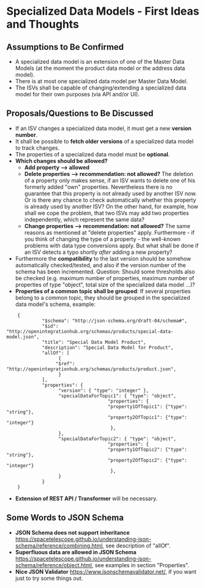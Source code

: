 # Specialized Data Models - First Ideas and Thoughts

## Assumptions to Be Confirmed

- A specialized data model is an extension of one of the Master Data Models (at the moment the product data model or the address data model).
- There is at most one specialized data model per Master Data Model.
- The ISVs shall be capable of changing/extending a specialized data model for their own purposes (via API and/or UI).

## Proposals/Questions to Be Discussed

* If an ISV changes a specialized data model, it must get a new **version number**.
* It shall be possible to **fetch older versions** of a specialized data model to track changes.
* The properties of a specialized data model must be **optional**.
* **Which changes should be allowed?**
    * **Add property --> allowed**
    * **Delete properties --> recommendation: not allowed?**
      The deletion of a property only makes sense, if an ISV wants to delete one of his formerly added "own" properties. Nevertheless there is no guarantee that this property is not already used by another ISV now. Or is there any chance to check automatically whether this property is already used by another ISV? On the other hand, for example, how shall we cope the problem, that two ISVs may add two properties independently, which represent the same data?
    * **Change properties --> recommendation: not allowed?** 
      The same reasons as mentioned at "delete properties" apply.
      Furthermore - if you think of changing the type of a property - the well-known problems with data type conversions apply. But what shall be done if an ISV detects a typo shortly *after* adding a new property?
* Furthermore the **compatibility** to the last version should be somehow automatically checked/tested, and also if the version number of the schema has been incremented. Question: Should  some thresholds also be checked (e.g. maximum number of properties, maximum number of properties of type "object", total size of the specialized data model ...)?
* **Properties of a common topic shall be grouped**: If several properties belong to a common topic, they should be grouped in the specialized data model's schema, example:

```
    {
	         "$schema": "http://json-schema.org/draft-04/schema#",
	         "$id": "http://openintegrationhub.org/schemas/products/special-data-model.json",
	         "title": "Special Data Model Product",
	         "description": "Special Data Model for Product",
	         "allOf": [
		           {
                  "$ref": "http://openintegrationhub.org/schemas/products/product.json",
		           }
	         ],
	         "properties": {
		           "version": { "type": "integer" },
                   "specialDataForTopic1": { "type": "object",
                                     "properties": {
                                     "property1OfTopic1": {"type": "string"},
                                     "property2OfTopic1": {"type": "integer"}
                                      },
                   },
                   "specialDataForTopic2": { "type": "object",
                                     "properties": {
                                     "property1OfTopic2": {"type": "string"},
                                     "property2OfTopic2": {"type": "integer"}
                                      },
                   }
             }
    }
```
* **Extension of REST API / Transformer** will be necessary.



## Some Words to JSON Schema

* **JSON Schema does not support inheritance**
https://spacetelescope.github.io/understanding-json-schema/reference/combining.html, see description of "allOf".
* **Superfluous data are allowed in JSON Schema**
https://spacetelescope.github.io/understanding-json-schema/reference/object.html, see examples in section "Properties".
* **Nice JSON Validator**
https://www.jsonschemavalidator.net/, if you want just to try some things out.